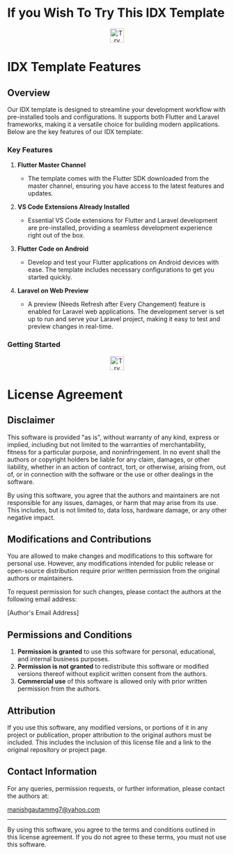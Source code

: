 # If you Wish To Try This IDX Template 



<div align="center">

<a href="https://idx.google.com/new?template=https%3A%2F%2Fgithub.com%2Fmg3994%2FFlutter-Laravel">
 <picture>
    <source
      media="(prefers-color-scheme: dark)"
      srcset="https://cdn.idx.dev/btn/try_light_32.svg">
    <source
      media="(prefers-color-scheme: light)"
      srcset="https://cdn.idx.dev/btn/try_dark_32.svg">
    <img
      height="32"
      alt="Try in IDX"
      src="https://cdn.idx.dev/btn/try_purple_32.svg">
  </picture>
</a>
</div>


# IDX Template Features

## Overview

Our IDX template is designed to streamline your development workflow with pre-installed tools and configurations. It supports both Flutter and Laravel frameworks, making it a versatile choice for building modern applications. Below are the key features of our IDX template:

### Key Features

1. **Flutter Master Channel**
   - The template comes with the Flutter SDK downloaded from the master channel, ensuring you have access to the latest features and updates.

2. **VS Code Extensions Already Installed**
   - Essential VS Code extensions for Flutter and Laravel development are pre-installed, providing a seamless development experience right out of the box.

3. **Flutter Code on Android**
   - Develop and test your Flutter applications on Android devices with ease. The template includes necessary configurations to get you started quickly.

4. **Laravel on Web Preview**
   - A  preview (Needs Refresh after Every Changement) feature is enabled for Laravel web applications. The development server is set up to run and serve your Laravel project, making it easy to test and preview changes in real-time.

### Getting Started

<div align="center">

<a href="https://idx.google.com/new?template=https%3A%2F%2Fgithub.com%2Fmg3994%2FFlutter-Laravel">
 <picture>
    <source
      media="(prefers-color-scheme: dark)"
      srcset="https://cdn.idx.dev/btn/try_light_32.svg">
    <source
      media="(prefers-color-scheme: light)"
      srcset="https://cdn.idx.dev/btn/try_dark_32.svg">
    <img
      height="32"
      alt="Try in IDX"
      src="https://cdn.idx.dev/btn/try_purple_32.svg">
  </picture>
</a>
</div>

# License Agreement

## Disclaimer

This software is provided "as is", without warranty of any kind, express or implied, including but not limited to the warranties of merchantability, fitness for a particular purpose, and noninfringement. In no event shall the authors or copyright holders be liable for any claim, damages, or other liability, whether in an action of contract, tort, or otherwise, arising from, out of, or in connection with the software or the use or other dealings in the software.

By using this software, you agree that the authors and maintainers are not responsible for any issues, damages, or harm that may arise from its use. This includes, but is not limited to, data loss, hardware damage, or any other negative impact.

## Modifications and Contributions

You are allowed to make changes and modifications to this software for personal use. However, any modifications intended for public release or open-source distribution require prior written permission from the original authors or maintainers.

To request permission for such changes, please contact the authors at the following email address:

[Author's Email Address]

## Permissions and Conditions

1. **Permission is granted** to use this software for personal, educational, and internal business purposes.
2. **Permission is not granted** to redistribute this software or modified versions thereof without explicit written consent from the authors.
3. **Commercial use** of this software is allowed only with prior written permission from the authors.

## Attribution

If you use this software, any modified versions, or portions of it in any project or publication, proper attribution to the original authors must be included. This includes the inclusion of this license file and a link to the original repository or project page.

## Contact Information

For any queries, permission requests, or further information, please contact the authors at:

[manishgautammg7@yahoo.com](mailto:manishgautammg7@yahoo.com)

---

By using this software, you agree to the terms and conditions outlined in this license agreement. If you do not agree to these terms, you must not use this software.

